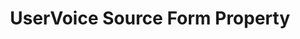 ---
# -------------------------- #
#        CONTENT TYPE        #
# -------------------------- #

product-type: "connect"
content-type: "api-form"
form-type: "source"
key: "source-form-properties-uservoice-object"


# -------------------------- #
#        OBJECT INFO         #
# -------------------------- #

title: "UserVoice Source Form Property"
api-type: "uservoice"
display-name: "UserVoice"

source-type: "saas"
docs-name: "uservoice"

description: ""


# -------------------------- #
#      OBJECT ATTRIBUTES     #
# -------------------------- #

object-attributes:
  - name: "api_key"
    type: "string"
    required: true
    description: |
      The UserVoice API key. API keys must be generated by a user who can access **Settings** in their UserVoice account. Refer to [UserVoice's documentation](https://developer.uservoice.com/docs/api/v2/getting-started/){:target="new"} for credential generation instructions.
    value: "<API_KEY>"

  - name: "api_secret"
    type: "string"
    required: true
    description: |
      The UserVoice API secret. API secrets must be generated by a user who can access **Settings** in their UserVoice account. Refer to [UserVoice's documentation](https://developer.uservoice.com/docs/api/v2/getting-started/){:target="new"} for credential generation instructions.
    value: "<SECRET>"

  - name: "subdomain"
    type: "string"
    required: true
    description: "The subdomain of the UserVoice account to replicate data from. For example: If the full subdomain were `stitch.uservoice.com`, only `stitch` would be provided."
    value: "<SUBDOMAIN>"
---